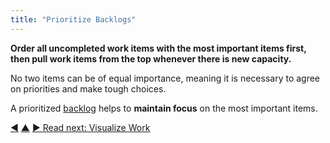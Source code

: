 ```yaml
---
title: "Prioritize Backlogs"
---
```



**Order all uncompleted work items with the most important items first, then pull work items from the top whenever there is new capacity.**

No two items can be of equal importance, meaning it is necessary to agree on priorities and make tough choices.

A prioritized <a href="#" class="tooltip" title="Backlog: A list of (often prioritized) uncompleted work items (deliverables), or drivers that need to be addressed.">backlog</a> helps to **maintain focus** on the most important items.

<div class="bottom-nav">
<a href="backlog.html" title="Back to: Backlog">◀</a> <a href="organizing-work.html" title="Up: Organizing Work">▲</a> <a href="visualize-work.html" title="Read next: Visualize Work">▶ Read next: Visualize Work</a>
</div>


<script type="text/javascript">
Mousetrap.bind('g n', function() {
    window.location.href = 'visualize-work.html';
    return false;
});
</script>

